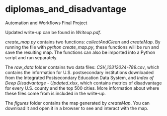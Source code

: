 # diplomas_and_disadvantage
Automation and Workflows Final Project

Updated write-up can be found in *Writeup.pdf*. 

*create_map.py* contains two functions: *collectAndClean* and *createMap*. By running the file with *python create_map.py*, these functions will be run and save the resulting map. The functions can also be imported into a Python script and run separately. 

The *raw_data* folder contains two data files: *CSV_10312024-789.csv*, which contains the information for U.S. postsecondary institutions downloaded from the Integrated Postsecondary Education Data System, and *Index of Deep Disadvantage - Updated.xlsx*, which contains metrics of disadvantage for every U.S. county and the top 500 cities. More information about where these files come from is included in the write-up.

The *figures* folder contains the map generated by *createMap*. You can download it and open it in a browser to see and interact with the map.